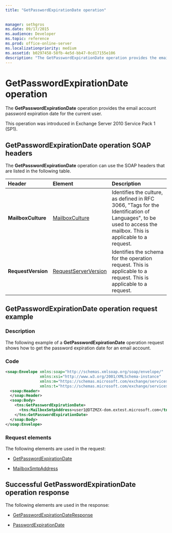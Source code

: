 ```yaml
---
title: "GetPasswordExpirationDate operation"
 
 
manager: sethgros
ms.date: 09/17/2015
ms.audience: Developer
ms.topic: reference
ms.prod: office-online-server
ms.localizationpriority: medium
ms.assetid: b0297458-58fb-4e5d-bb47-0cd17155e106
description: "The GetPasswordExpirationDate operation provides the email account password expiration date for the current user."
---
```


# GetPasswordExpirationDate operation

The **GetPasswordExpirationDate** operation provides the email account password expiration date for the current user. 
  
This operation was introduced in Exchange Server 2010 Service Pack 1 (SP1).
  
## GetPasswordExpirationDate operation SOAP headers

The **GetPasswordExpirationDate** operation can use the SOAP headers that are listed in the following table. 
  
|**Header**|**Element**|**Description**|
|:-----|:-----|:-----|
|**MailboxCulture** <br/> |[MailboxCulture](mailboxculture.md) <br/> |Identifies the culture, as defined in RFC 3066, "Tags for the Identification of Languages", to be used to access the mailbox. This is applicable to a request.  <br/> |
|**RequestVersion** <br/> |[RequestServerVersion](requestserverversion.md) <br/> |Identifies the schema for the operation request. This is applicable to a request. This is applicable to a request.  <br/> |
   
## GetPasswordExpirationDate operation request example

### Description

The following example of a **GetPasswordExpirationDate** operation request shows how to get the password expiration date for an email account. 
  
### Code

```XML
<soap:Envelope xmlns:soap="http://schemas.xmlsoap.org/soap/envelope/"
               xmlns:xsi="http://www.w3.org/2001/XMLSchema-instance"
               xmlns:m="https://schemas.microsoft.com/exchange/services/2006/messages"
               xmlns:t="https://schemas.microsoft.com/exchange/services/2006/types">
  <soap:Header>
  </soap:Header>
  <soap:Body>
    <tns:GetPasswordExpirationDate>
      <tns:MailboxSmtpAddress>user1@DTZMZX-dom.extest.microsoft.com</tns:MailboxSmtpAddress>
    </tns:GetPasswordExpirationDate>
  </soap:Body>
</soap:Envelope>

```

### Request elements

The following elements are used in the request:
  
- [GetPasswordExpirationDate](getpasswordexpirationdate.md)
    
- [MailboxSmtpAddress](mailboxsmtpaddress.md)
    
## Successful GetPasswordExpirationDate operation response

The following elements are used in the response:
  
- [GetPasswordExpirationDateResponse](getpasswordexpirationdateresponse.md)
    
- [PasswordExpirationDate](passwordexpirationdate.md)
    

